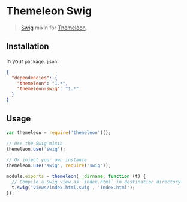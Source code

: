Themeleon Swig
==============

> [Swig] mixin for [Themeleon].

[Swig]: https://paularmstrong.github.io/swig/
[Themeleon]: https://github.com/themeleon/themeleon

Installation
------------

In your `package.json`:

```json
{
  "dependencies": {
    "themeleon": "1.*",
    "themeleon-swig": "1.*"
  }
}
```

Usage
-----

```js
var themeleon = require('themeleon')();

// Use the Swig mixin
themeleon.use('swig');

// Or inject your own instance
themeleon.use('swig', require('swig'));

module.exports = themeleon(__dirname, function (t) {
  // Compile a Swig view as `index.html` in destination directory
  t.swig('views/index.html.swig', 'index.html');
});
```

